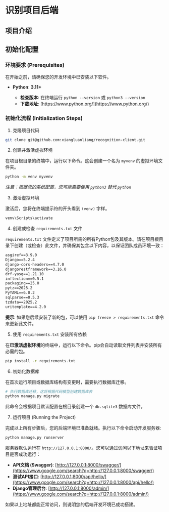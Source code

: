 # 识别项目后端

## 项目介绍

## 初始化配置

### 环境要求 (Prerequisites)

在开始之前，请确保您的开发环境中已安装以下软件。

  - **Python**: **3.11+**

      - **检查版本**: 在终端运行 `python --version` 或 `python3 --version`
      - **下载地址**: [https://www.python.org/](https://www.python.org/)

### 初始化流程 (Initialization Steps)

1. 克隆项目代码

```bash
git clone git@github.com:xiangluanliang/recognition-client.git
```

2. 创建并激活虚拟环境

在项目根目录的终端中，运行以下命令。这会创建一个名为 `myvenv` 的虚拟环境文件夹。

```bash
python -m venv myvenv
```

*注意：根据您的系统配置，您可能需要使用 `python3` 替代 `python`*

3.  激活虚拟环境

激活后，您将在终端提示符的开头看到 `(venv)` 字样。

```bash
venv\Scripts\activate
```

4. 创建或检查 `requirements.txt` 文件

`requirements.txt` 文件定义了项目所需的所有Python包及其版本。请在项目根目录下创建（或检查）此文件，并确保其包含以下内容，以保证团队成员环境一致：

```txt
asgiref==3.9.0
Django==5.2.4
django-cors-headers==4.7.0
djangorestframework==3.16.0
drf-yasg==1.21.10
inflection==0.5.1
packaging==25.0
pytz==2025.2
PyYAML==6.0.2
sqlparse==0.5.3
tzdata==2025.2
uritemplate==4.2.0
```

**提示**: 如果您后续安装了新的包，可以使用 `pip freeze > requirements.txt` 命令来更新此文件。

5. 使用 `requirements.txt` 安装所有依赖

在**已激活虚拟环境**的终端中，运行以下命令。pip会自动读取文件列表并安装所有必需的包。

```bash
pip install -r requirements.txt
```

6. 初始化数据库

在首次运行项目或数据库结构有变更时，需要执行数据库迁移。

```bash
# 执行数据库迁移，这将根据代码模型创建数据库表
python manage.py migrate
```

此命令会根据项目默认配置在根目录创建一个 `db.sqlite3` 数据库文件。

7. 运行项目 (Running the Project)

完成以上所有步骤后，您的后端环境已准备就绪。执行以下命令启动开发服务器:

```bash
python manage.py runserver
```

服务器默认运行在 `http://127.0.0.1:8000/`。您可以通过访问以下地址来验证项目是否成功运行：

- **API文档 (Swagger)**: [http://127.0.0.1:8000/swagger/](https://www.google.com/search?q=http://127.0.0.1:8000/swagger/)
- **测试API接口**: [http://127.0.0.1:8000/api/hello/](https://www.google.com/search?q=http://127.0.0.1:8000/api/hello/)
- **Django管理后台**: [http://127.0.0.1:8000/admin/](https://www.google.com/search?q=http://127.0.0.1:8000/admin/)

如果以上地址都能正常访问，则说明您的后端开发环境已成功搭建。